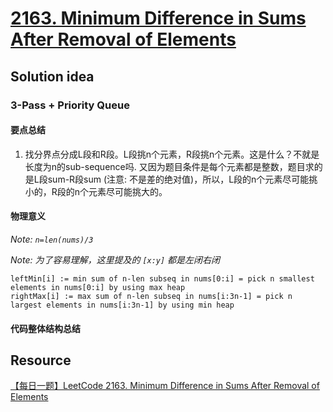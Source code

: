# [2163. Minimum Difference in Sums After Removal of Elements](https://leetcode.com/problems/minimum-difference-in-sums-after-removal-of-elements/description/)

## Solution idea

### 3-Pass + Priority Queue

#### 要点总结
1. 找分界点分成L段和R段。L段挑n个元素，R段挑n个元素。这是什么？不就是长度为n的sub-sequence吗. 又因为题目条件是每个元素都是整数，题目求的是L段sum-R段sum (注意: 不是差的绝对值)，所以，L段的n个元素尽可能挑小的，R段的n个元素尽可能挑大的。


#### 物理意义
*Note: `n=len(nums)/3`*

*Note: 为了容易理解，这里提及的 `[x:y]` 都是左闭右闭*

```
leftMin[i] := min sum of n-len subseq in nums[0:i] = pick n smallest elements in nums[0:i] by using max heap
rightMax[i] := max sum of n-len subseq in nums[i:3n-1] = pick n largest elements in nums[i:3n-1] by using min heap
```



#### 代码整体结构总结

## Resource

[【每日一题】LeetCode 2163. Minimum Difference in Sums After Removal of Elements](https://www.youtube.com/watch?v=Fdsdm8rbA9E&ab_channel=HuifengGuan)